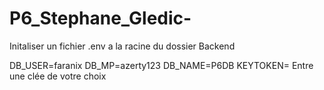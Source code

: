 # P6_Stephane_Gledic-

Initaliser un fichier .env a la racine du dossier Backend

DB_USER=faranix
DB_MP=azerty123
DB_NAME=P6DB
KEYTOKEN= Entre une clée de votre choix 
